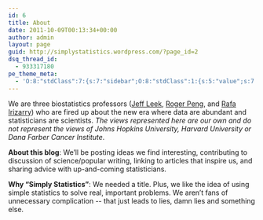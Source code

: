 ```yaml
---
id: 6
title: About
date: 2011-10-09T00:13:34+00:00
author: admin
layout: page
guid: http://simplystatistics.wordpress.com/?page_id=2
dsq_thread_id:
  - 933317180
pe_theme_meta:
  - 'O:8:"stdClass":7:{s:7:"sidebar";O:8:"stdClass":1:{s:5:"value";s:7:"default";}s:2:"bg";O:8:"stdClass":9:{s:4:"type";s:5:"image";s:5:"video";s:74:"http://simplystatistics.org/wp-content/themes/visia/images/video/video.mp4";s:7:"gallery";s:2:"-1";s:10:"background";s:65:"http://simplystatistics.org/wp-content/themes/visia/images/bg.jpg";s:9:"headlines";a:3:{i:0;s:19:"Creative solutions.";i:1;s:15:"Creative ideas.";i:2;s:16:"Creative design.";}s:6:"label1";s:10:"Learn more";s:4:"url1";s:9:"#about-us";s:6:"label2";s:7:"Buy Now";s:4:"url2";s:1:"#";}s:4:"blog";O:8:"stdClass":6:{s:5:"count";s:2:"10";s:5:"pager";s:3:"yes";s:6:"sticky";s:3:"yes";s:8:"category";s:0:"";s:3:"tag";s:0:"";s:6:"format";s:0:"";}s:9:"portfolio";O:8:"stdClass":1:{s:5:"count";s:0:"";}s:8:"services";O:8:"stdClass":1:{s:10:"background";s:65:"http://simplystatistics.org/wp-content/themes/visia/images/bg.jpg";}s:7:"clients";O:8:"stdClass":1:{s:10:"background";s:65:"http://simplystatistics.org/wp-content/themes/visia/images/bg.jpg";}s:10:"background";O:8:"stdClass":2:{s:10:"background";s:65:"http://simplystatistics.org/wp-content/themes/visia/images/bg.jpg";s:8:"parallax";s:3:"yes";}}'
---
```


We are three biostatistics professors ([Jeff Leek](http://www.biostat.jhsph.edu/~jleek/research.html), [Roger Peng](http://www.biostat.jhsph.edu/~rpeng/), and [Rafa Irizarry](http://rafalab.dfci.harvard.edu)) who are fired up about the new era where data are abundant and statisticians are scientists. _The views represented here are our own and do not represent the views of Johns Hopkins University, Harvard University or Dana Farber Cancer Institute_.

**About this blog**: We’ll be posting ideas we find interesting, contributing to discussion of science/popular writing, linking to articles that inspire us, and sharing advice with up-and-coming statisticians.

**Why “Simply Statistics”**: We needed a title. Plus, we like the idea of using simple statistics to solve real, important problems. We aren’t fans of unnecessary complication -- that just leads to lies, damn lies and something else.